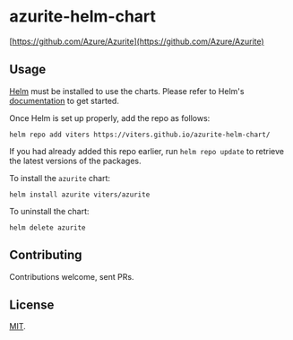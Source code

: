 # azurite-helm-chart

[https://github.com/Azure/Azurite](https://github.com/Azure/Azurite)

## Usage

[Helm](https://helm.sh) must be installed to use the charts.
Please refer to Helm's [documentation](https://helm.sh/docs/) to get started.

Once Helm is set up properly, add the repo as follows:

    helm repo add viters https://viters.github.io/azurite-helm-chart/

If you had already added this repo earlier, run `helm repo update` to retrieve
the latest versions of the packages.

To install the `azurite` chart:

    helm install azurite viters/azurite

To uninstall the chart:

    helm delete azurite

## Contributing

Contributions welcome, sent PRs.

## License

[MIT](https://github.com/viters/azurite-helm-chart/blob/gh-pages/LICENSE).
